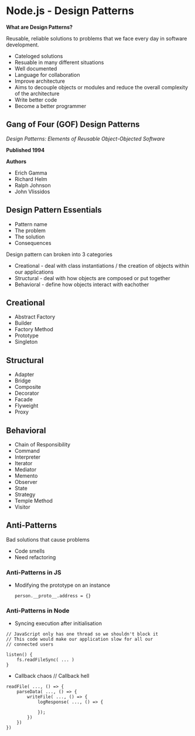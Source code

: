 # Node.js - Design Patterns

**What are Design Patterns?**

Reusable, reliable solutions to problems that we face every day in software development.

* Cateloged solutions
* Resuable in many different situations
* Well documented
* Language for collaboration
* Improve architecture
* Aims to decouple objects or modules and reduce the overall complexity of the architecture
* Write better code
* Become a better programmer

## Gang of Four (GOF) Design Patterns

_Design Patterns: Elements of Reusable Object-Objected Software_

**Published 1994**

**Authors**
* Erich Gamma
* Richard Helm
* Ralph Johnson
* John Vlissidos

## Design Pattern Essentials

* Pattern name
* The problem
* The solution
* Consequences

Design pattern can broken into 3 categories
* Creational - deal with class instantiations / the creation of objects within our applications
* Structural - deal with how objects are composed or put together
* Behavioral - define how objects interact with eachother

## Creational
- Abstract Factory
- Builder
- Factory Method
- Prototype
- Singleton

## Structural
- Adapter
- Bridge
- Composite
- Decorator
- Facade
- Flyweight
- Proxy

## Behavioral
- Chain of Responsibility
- Command
- Interpreter
- Iterator
- Mediator
- Memento
- Observer
- State
- Strategy
- Temple Method
- Visitor

## Anti-Patterns

Bad solutions that cause problems

- Code smells
- Need refactoring

### Anti-Patterns in JS
 - Modifying the prototype on an instance

    `person.__proto__.address = {}`

### Anti-Patterns in Node
- Syncing execution after initialisation

```
// JavaScript only has one thread so we shouldn't block it
// This code would make our application slow for all our 
// connected users

listen() {
    fs.readFileSync( ... )
}
```

- Callback chaos // Callback hell

```
readFile( ..., () => {
    parseData( ..., () => {
        writeFile( ..., () => {
            logResponse( ..., () => {

            });
        })
    })
})
```
